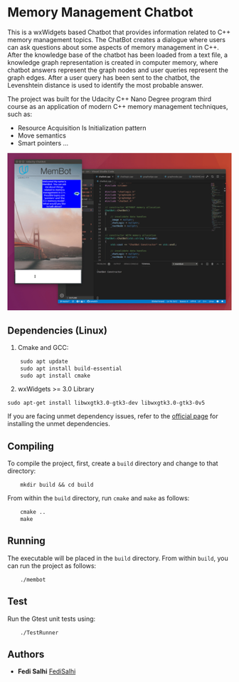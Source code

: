 # Memory Management Chatbot

This is a wxWidgets based Chatbot that provides information related to C++ memory management topics. The ChatBot creates a dialogue where users can ask questions about some aspects of memory management in C++. After the knowledge base of the chatbot has been loaded from a text file, a knowledge graph representation is created in computer memory, where chatbot answers represent the graph nodes and user queries represent the graph edges. After a user query has been sent to the chatbot, the Levenshtein distance is used to identify the most probable answer.

The project was built for the Udacity C++ Nano Degree program third course as an application of modern C++ memory management techniques, such as:
- Resource Acquisition Is Initialization pattern
- Move semantics
- Smart pointers ...


<img src="images/chatbot_demo.gif"/>

## Dependencies (Linux)
1. Cmake and GCC:
```
    sudo apt update
    sudo apt install build-essential
    sudo apt install cmake
```

2. wxWidgets >= 3.0 Library
```
sudo apt-get install libwxgtk3.0-gtk3-dev libwxgtk3.0-gtk3-0v5
```
If you are facing unmet dependency issues, refer to the [official page](https://wiki.codelite.org/pmwiki.php/Main/WxWidgets30Binaries#toc2) for installing the unmet dependencies.


## Compiling
To compile the project, first, create a `build` directory and change to that directory:
```
    mkdir build && cd build
```
From within the `build` directory, run `cmake` and `make` as follows:
```
    cmake ..
    make
```

## Running
The executable will be placed in the `build` directory. From within `build`, you can run the project as follows:
```
    ./membot
```

## Test
Run the Gtest unit tests using:
```
    ./TestRunner
```

## Authors

* **Fedi Salhi** [FediSalhi](https://www.linkedin.com/in/fedisalhi/)